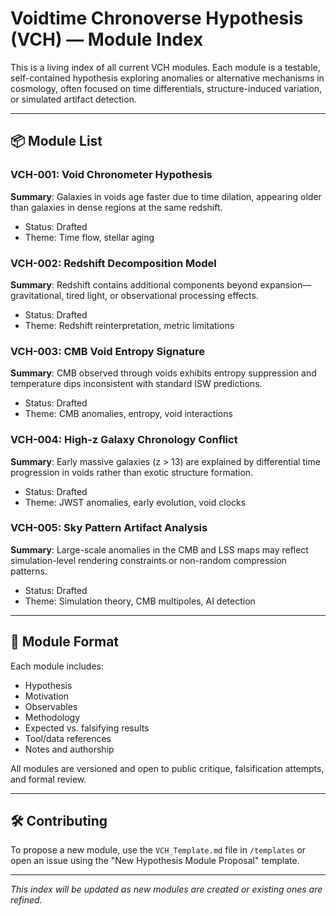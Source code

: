 # Voidtime Chronoverse Hypothesis (VCH) — Module Index

This is a living index of all current VCH modules. Each module is a testable, self-contained hypothesis exploring anomalies or alternative mechanisms in cosmology, often focused on time differentials, structure-induced variation, or simulated artifact detection.

---

## 📦 Module List

### **VCH-001: Void Chronometer Hypothesis**
**Summary**: Galaxies in voids age faster due to time dilation, appearing older than galaxies in dense regions at the same redshift.
- Status: Drafted
- Theme: Time flow, stellar aging

### **VCH-002: Redshift Decomposition Model**
**Summary**: Redshift contains additional components beyond expansion—gravitational, tired light, or observational processing effects.
- Status: Drafted
- Theme: Redshift reinterpretation, metric limitations

### **VCH-003: CMB Void Entropy Signature**
**Summary**: CMB observed through voids exhibits entropy suppression and temperature dips inconsistent with standard ISW predictions.
- Status: Drafted
- Theme: CMB anomalies, entropy, void interactions

### **VCH-004: High-z Galaxy Chronology Conflict**
**Summary**: Early massive galaxies (z > 13) are explained by differential time progression in voids rather than exotic structure formation.
- Status: Drafted
- Theme: JWST anomalies, early evolution, void clocks

### **VCH-005: Sky Pattern Artifact Analysis**
**Summary**: Large-scale anomalies in the CMB and LSS maps may reflect simulation-level rendering constraints or non-random compression patterns.
- Status: Drafted
- Theme: Simulation theory, CMB multipoles, AI detection

---

## 📘 Module Format
Each module includes:
- Hypothesis
- Motivation
- Observables
- Methodology
- Expected vs. falsifying results
- Tool/data references
- Notes and authorship

All modules are versioned and open to public critique, falsification attempts, and formal review.

---

## 🛠️ Contributing
To propose a new module, use the `VCH_Template.md` file in `/templates` or open an issue using the "New Hypothesis Module Proposal" template.

---

*This index will be updated as new modules are created or existing ones are refined.*

